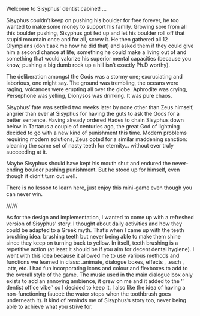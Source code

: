 Welcome to Sisyphus’ dentist cabinet! 
…

Sisyphus couldn’t keep on pushing his boulder for free forever, he too wanted to make some money to support his family. Growing sore from all this boulder pushing, Sisyphus got fed up and let his boulder roll off that stupid mountain once and for all, screw it. He then gathered all 12 Olympians (don’t ask me how he did that) and asked them if they could give him a second chance at life; something he could make a living out of and something that would valorize his superior mental capacities (because you know, pushing a big dumb rock up a hill isn’t exactly Ph.D worthy). 

The deliberation amongst the Gods was a stormy one; excruciating and laborious, one might say. The ground was trembling, the oceans were raging, volcanoes were erupting all over the globe. Aphrodite was crying, Persephone was yelling, Dionysos was drinking. It was pure chaos.  

Sisyphus’ fate was settled two weeks later by none other than Zeus himself, angrier than ever at Sisyphus for having the guts to ask the Gods for a better sentence. Having already ordered Hades to chain Sisyphus down below in Tartarus a couple of centuries ago, the great God of lightning decided to go with a new kind of punishment this time. Modern problems requiring modern solutions, Zeus opted for a similar maddening sanction: cleaning the same set of nasty teeth for eternity… without ever truly succeeding at it. 

Maybe Sisyphus should have kept his mouth shut and endured the never-ending boulder pushing punishment.  But he stood up for himself, even though it didn’t turn out well. 

There is no lesson to learn here, just enjoy this mini-game even though you can never win.  

//////

As for the design and implementation, I wanted to come up with a refreshed version of Sisyphus’ story. I thought about daily activities and how they could be adapted to a Greek myth. That’s when I came up with the teeth brushing idea: brushing teeth but never being able to make them shine since they keep on turning back to yellow. In itself, teeth brushing is a repetitive action (at least it should be if you aim for decent dental hygiene). I went with this idea because it allowed me to use various methods and functions we learned in class: .animate, dialogue boxes, effects , .each , .attr, etc. I had fun incorporating icons and colour and flexboxes to add to the overall style of the game. The music used in the main dialogue box only exists to add an annoying ambience, it grew on me and it added to the ‘’ dentist office vibe’’  so I decided to keep it. I also like the idea of having a non-functioning faucet: the water stops when the toothbrush goes underneath it). It kind of reminds me of Sisyphus’s story too, never being able to achieve what you strive for. 
